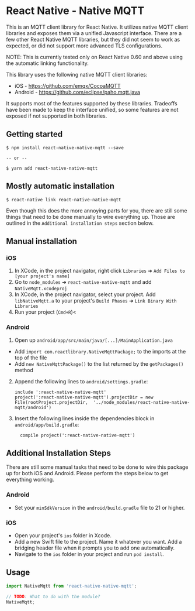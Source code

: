 # React Native - Native MQTT

This is an MQTT client library for React Native. It utilizes native MQTT client libraries and exposes them via a unified Javascript interface. There are a few other React Native MQTT libraries, but they did not seem to work as expected, or did not support more advanced TLS configurations.

NOTE: This is currently tested only on React Native 0.60 and above using the automatic linking functionality.

This library uses the following native MQTT client libraries:

* iOS - https://github.com/emqx/CocoaMQTT
* Android - https://github.com/eclipse/paho.mqtt.java

It supports most of the features supported by these libraries. Tradeoffs have been made to keep the interface unified, so some features are not exposed if not supported in both libraries.

## Getting started

```
$ npm install react-native-native-mqtt --save

-- or -- 

$ yarn add react-native-native-mqtt
```

## Mostly automatic installation

```
$ react-native link react-native-native-mqtt
```

Even though this does the more annoying parts for you, there are still some things that need to be done manually to wire everything up. Those are outlined in the `Additional installation steps` section below.

## Manual installation

### iOS

1. In XCode, in the project navigator, right click `Libraries` ➜ `Add Files to [your project's name]`
2. Go to `node_modules` ➜ `react-native-native-mqtt` and add `NativeMqtt.xcodeproj`
3. In XCode, in the project navigator, select your project. Add `libNativeMqtt.a` to your project's `Build Phases` ➜ `Link Binary With Libraries`
4. Run your project (`Cmd+R`)<

### Android

1. Open up `android/app/src/main/java/[...]/MainApplication.java`
  - Add `import com.reactlibrary.NativeMqttPackage;` to the imports at the top of the file
  - Add `new NativeMqttPackage()` to the list returned by the `getPackages()` method
2. Append the following lines to `android/settings.gradle`:
  	```
  	include ':react-native-native-mqtt'
  	project(':react-native-native-mqtt').projectDir = new File(rootProject.projectDir, 	'../node_modules/react-native-native-mqtt/android')
  	```
3. Insert the following lines inside the dependencies block in `android/app/build.gradle`:
  	```
      compile project(':react-native-native-mqtt')
  	```

## Additional Installation Steps

There are still some manual tasks that need to be done to wire this package up for both iOS and Android. Please perform the steps below to get everything working.

### Android

* Set your `minSdkVersion` in the `android/build.gradle` file to 21 or higher.

### iOS

* Open your project's `ios` folder in Xcode.
* Add a new Swift file to the project. Name it whatever you want. Add a bridging header file when it prompts you to add one automatically.
* Navigate to the `ios` folder in your project and run `pod install`.

## Usage
```javascript
import NativeMqtt from 'react-native-native-mqtt';

// TODO: What to do with the module?
NativeMqtt;
```
